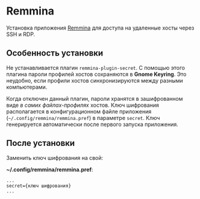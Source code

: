 # Remmina

Установка приложения [Remmina](https://remmina.org/) для доступа на
удаленные хосты через SSH и RDP.

## Особенность установки

Не устанавливается плагин `remmina-plugin-secret`. С помощью этого
плагина пароли профилей хостов сохраняются в **Gnome Keyring**.
Это неудобно, если профили хостов синхронизируются между разными
компьютерами.

Когда отключен данный плагин, пароли хранятся в зашифрованном виде
_в самих файлах-профилях_ хостов. Ключ шифрования располагается
в конфигурационном файле приложения (`~/.config/remmina/remmina.pref`)
в параметре `secret`. Ключ генерируется автоматически после первого
запуска приложения.

## После установки

Заменить ключ шифрования на свой:

**~/.config/remmina/remmina.pref**:
```
...
secret={ключ шифрования}
...
```
